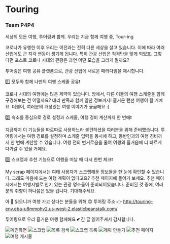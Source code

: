 # Touring
### Team P4P4

세상의 모든 여행, 투어링과 함께.
우리는 지금 함께 여행 중, Tour-ing

코로나가 유행한 이후 우리는 이전과는 전혀 다른 세상을 살고 있습니다.
이에 따라 여러 산업에도 큰 지각 변동이 생기게 됩니다.
특히 관광 산업은 직격탄을 맞게 되었죠.
그렇다면 포스트 코로나 시대의 관광은 과연 어떤 모습을 그리게 될까요?

투어링은 여행 공유 플랫폼으로, 관광 산업에 새로운 패러다임을 제시합니다.

1️⃣ 모두와 함께 나만의 여행 스케줄 공유❗️

코로나 시대의 여행에는 많은 제약이 있습니다. 방에서, 다른 이들의 여행 스케줄을 함께 구경해보는 건 어떨까요? 대리 만족과 함께 알찬 정보까지! 즐거운 랜선 여행이 될 거예요. 더불어, 여러분의 개성있는 여행 이야기가 궁금해요 :)

2️⃣ 숙소를 중심으로 경로 설정과 스케줄, 여행 경비 계산까지 한 번에❗️

지금까지 이 기능들을 따로따로 사용하느라 불편하셨을 여러분을 위해 준비했습니다. 투어링에서는 여행 경로를 설정하며 스케줄 입력을 동시에 하고, 동반인과의 여행 경비까지 한 번에 계산할 수 있습니다. 여행 전의 번거로움을 줄여 여행의 즐거움에 더 빠르게 다가갈 수 있을 거예요.

3️⃣ 스크랩과 추천 기능으로 여행을 떠날 때 다시 한번 체크❗️

My scrap 페이지에서는 여태 사용자가 스크랩해둔 정보들을 한 눈에 확인할 수 있습니다. 그래도 마음에 드는 여행 계획이 없다고요? 추천 페이지에 들어가 보세요. 추천 페이지에서는 여행지별로 인기 있는 관광 명소들이 준비되어있습니다. 준비된 것 중에, 여러분의 취향이 하나쯤은 있을 겁니다. 기대해주세요.

아 💢 읽으니까 여행 가고 싶다는 분들을 위해 😊
투어링 주소 👉 http://touring-env.eba-u8mmphv2.us-west-2.elasticbeanstalk.com/

투어링으로 우리 즐거운 여행 함께해요 💕
긴 글 읽어주셔서 감사합니다.

![메인화면](https://user-images.githubusercontent.com/65678579/130319871-6d1ae95d-815a-4c21-845d-564bfa1ab418.png)
![스크랩](https://user-images.githubusercontent.com/65678579/130319882-94f876f8-2c04-4e04-801f-ec0c711a3c6c.png)
![목록 검색](https://user-images.githubusercontent.com/65678579/130319887-583c9492-c6ba-42fb-9e38-2081b691cb6d.png)
![스크랩 목록](https://user-images.githubusercontent.com/65678579/130319891-28fa8462-e4d7-43d5-9742-89156919fc25.png)
![계획 만들기](https://user-images.githubusercontent.com/65678579/130319894-4e76c2d5-2e4e-433e-af67-ded9b1be326e.png)
![추천 페이지](https://user-images.githubusercontent.com/65678579/130319899-0abeba7b-ff0c-4908-a4cb-d155a34a9cae.png)
![여행 게시물](https://user-images.githubusercontent.com/65678579/130319905-0239d212-3b67-4b5c-ab45-46a134e06a85.png)

